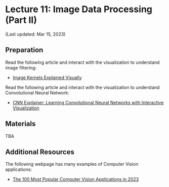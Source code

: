 # Lecture 11: Image Data Processing (Part II)

(Last updated: Mar 15, 2023)

## Preparation

Read the following article and interact with the visualization to understand image filtering:
- [Image Kernels Explained Visually](https://setosa.io/ev/image-kernels/)

Read the following article and interact with the visualization to understand Convolutional Neural Network:
- [CNN Explainer: Learning Convolutional Neural Networks with Interactive Visualization](https://poloclub.github.io/cnn-explainer/)

## Materials

TBA

## Additional Resources

The following webpage has many examples of Computer Vision applications:
- [The 100 Most Popular Computer Vision Applications in 2023](https://viso.ai/applications/computer-vision-applications/)
